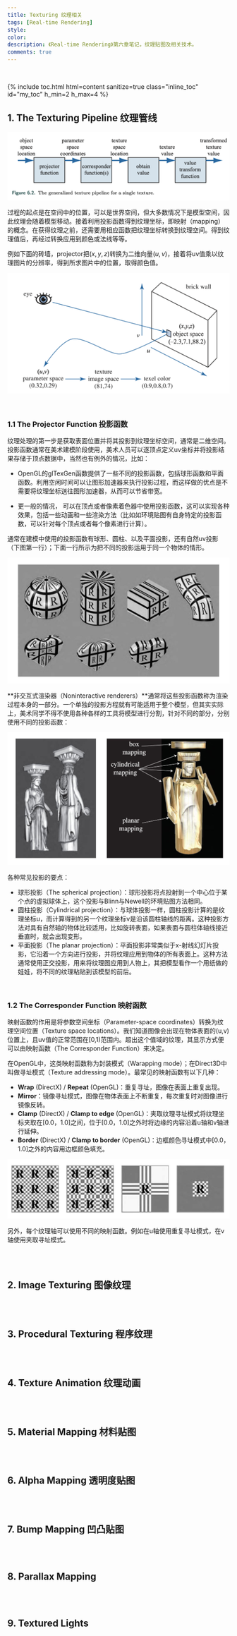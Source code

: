 ```yaml
---
title: Texturing 纹理相关
tags: [Real-time Rendering]
style: 
color: 
description: 《Real-time Rendering》第六章笔记，纹理贴图及相关技术。
comments: true
---
```


<script src="https://polyfill.io/v3/polyfill.min.js?features=es6"></script>
<script id="MathJax-script" async src="https://cdn.jsdelivr.net/npm/mathjax@3/es5/tex-mml-chtml.js"></script>
<script> 
MathJax = {
  tex: {
    inlineMath: [['$', '$']],
    processEscapes: true
  }
};
</script>

<br/>

{% include toc.html html=content sanitize=true class="inline_toc" id="my_toc" h_min=2 h_max=4 %}

## 1. The Texturing Pipeline 纹理管线

![avatar](../assets/img/post2/rtr6/1.png)



过程的起点是在空间中的位置，可以是世界空间，但大多数情况下是模型空间，因此纹理会随着模型移动。接着利用投影函数得到纹理坐标，即映射（mapping）的概念。在获得纹理之前，还需要用相应函数把纹理坐标转换到纹理空间。得到纹理值后，再经过转换应用到颜色或法线等等。

例如下面的砖墙，projector把$(x,y,z)$转换为二维向量$(u,v)$，接着将uv值乘以纹理图片的分辨率，得到所求图片中的位置，取得颜色值。



![avatar](../assets/img/post2/rtr6/2.png)



<br/>

### 1.1 The Projector Function 投影函数

纹理处理的第一步是获取表面位置并将其投影到纹理坐标空间，通常是二维空间。 投影函数通常在美术建模阶段使用，美术人员可以逐顶点定义uv坐标并将投影结果存储于顶点数据中，当然也有例外的情况，比如：

- OpenGL的glTexGen函数提供了一些不同的投影函数，包括球形函数和平面函数。利用空闲时间可以让图形加速器来执行投影过程，而这样做的优点是不需要将纹理坐标送往图形加速器，从而可以节省带宽。

- 更一般的情况， 可以在顶点或者像素着色器中使用投影函数，这可以实现各种效果，包括一些动画和一些渲染方法（比如如环境贴图有自身特定的投影函数，可以针对每个顶点或者每个像素进行计算）。

通常在建模中使用的投影函数有球形、圆柱、以及平面投影，还有自然uv投影（下图第一行）；下面一行所示为把不同的投影运用于同一个物体的情形。

![avatar](../assets/img/post2/rtr6/3.jpeg)

**非交互式渲染器（Noninteractive renderers）**通常将这些投影函数称为渲染过程本身的一部分。一个单独的投影方程就有可能适用于整个模型，但其实实际上，美术同学不得不使用各种各样的工具将模型进行分割，针对不同的部分，分别使用不同的投影函数：

![avatar](../assets/img/post2/rtr6/4.jpeg)

各种常见投影的要点：

- 球形投影（The spherical projection）：球形投影将点投射到一个中心位于某个点的虚拟球体上，这个投影与Blinn与Newell的环境贴图方法相同。
- 圆柱投影（Cylindrical projection）：与球体投影一样，圆柱投影计算的是纹理坐标u，而计算得到的另一个纹理坐标v是沿该圆柱轴线的距离。这种投影方法对具有自然轴的物体比较适用，比如旋转表面，如果表面与圆柱体轴线接近垂直时，就会出现变形。
- 平面投影（The planar projection）：平面投影非常类似于x-射线幻灯片投影，它沿着一个方向进行投影，并将纹理应用到物体的所有表面上。这种方法通常使用正交投影，用来将纹理图应用到人物上，其把模型看作一个用纸做的娃娃，将不同的纹理粘贴到该模型的前后。



<br/>



### 1.2 The Corresponder Function 映射函数

映射函数的作用是将参数空间坐标（Parameter-space coordinates）转换为纹理空间位置（Texture space locations）。我们知道图像会出现在物体表面的(u,v)位置上，且uv值的正常范围在[0,1)范围内。超出这个值域的纹理，其显示方式便可以由映射函数（The Corresponder Function）来决定。

在OpenGL中，这类映射函数称为封装模式（Warapping mode）；在Direct3D中叫做寻址模式（Texture addressing mode）。最常见的映射函数有以下几种：

- **Wrap** (DirectX) / **Repeat** (OpenGL)：重复寻址，图像在表面上重复出现。
- **Mirror**：镜像寻址模式，图像在物体表面上不断重复，每次重复时对图像进行镜像反转。
- **Clamp** (DirectX) / **Clamp to edge** (OpenGL)：夹取纹理寻址模式将纹理坐标夹取在[0.0，1.0]之间，位于[0.0，1.0]之外时将边缘的内容沿着u轴和v轴进行延伸。
- **Border** (DirectX) / **Clamp to border** (OpenGL)：边框颜色寻址模式中[0.0，1.0]之外的内容用边框颜色填充。

![avatar](../assets/img/post2/rtr6/5.jpeg)

另外，每个纹理轴可以使用不同的映射函数。例如在u轴使用重复寻址模式，在v轴使用夹取寻址模式。

<br/>

<br/>

## 2. Image Texturing 图像纹理



<br/>

<br/>

## 3. Procedural Texturing 程序纹理



<br/>

<br/>



## 4. Texture Animation 纹理动画



<br/>

<br/>



## 5. Material Mapping 材料贴图



<br/>

<br/>

## 6. Alpha Mapping 透明度贴图

<br/>

<br/>



## 7. Bump Mapping 凹凸贴图

<br/>

<br/>



## 8. Parallax Mapping

<br/>

<br/>



## 9. Textured Lights

<br/>

<br/>